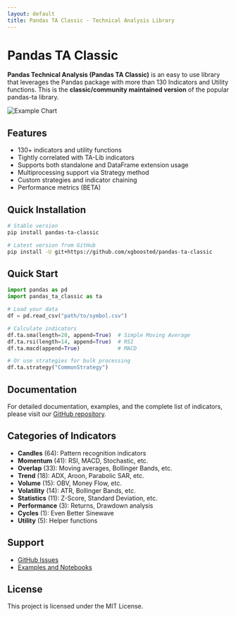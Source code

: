 ```yaml
---
layout: default
title: Pandas TA Classic - Technical Analysis Library
---
```


# Pandas TA Classic

**Pandas Technical Analysis (Pandas TA Classic)** is an easy to use library that leverages the Pandas package with more than 130 Indicators and Utility functions. This is the **classic/community maintained version** of the popular pandas-ta library.

![Example Chart](images/TA_Chart.png)

## Features

* 130+ indicators and utility functions
* Tightly correlated with TA-Lib indicators
* Supports both standalone and DataFrame extension usage
* Multiprocessing support via Strategy method
* Custom strategies and indicator chaining
* Performance metrics (BETA)

## Quick Installation

```bash
# Stable version
pip install pandas-ta-classic

# Latest version from GitHub
pip install -U git+https://github.com/xgboosted/pandas-ta-classic
```

## Quick Start

```python
import pandas as pd
import pandas_ta_classic as ta

# Load your data
df = pd.read_csv("path/to/symbol.csv")

# Calculate indicators
df.ta.sma(length=20, append=True)  # Simple Moving Average
df.ta.rsi(length=14, append=True)  # RSI
df.ta.macd(append=True)            # MACD

# Or use strategies for bulk processing
df.ta.strategy("CommonStrategy")
```

## Documentation

For detailed documentation, examples, and the complete list of indicators, please visit our [GitHub repository](https://github.com/xgboosted/pandas-ta-classic).

## Categories of Indicators

- **Candles** (64): Pattern recognition indicators
- **Momentum** (41): RSI, MACD, Stochastic, etc.
- **Overlap** (33): Moving averages, Bollinger Bands, etc.
- **Trend** (18): ADX, Aroon, Parabolic SAR, etc.
- **Volume** (15): OBV, Money Flow, etc.
- **Volatility** (14): ATR, Bollinger Bands, etc.
- **Statistics** (11): Z-Score, Standard Deviation, etc.
- **Performance** (3): Returns, Drawdown analysis
- **Cycles** (1): Even Better Sinewave
- **Utility** (5): Helper functions

## Support

- [GitHub Issues](https://github.com/xgboosted/pandas-ta-classic/issues)
- [Examples and Notebooks](https://github.com/xgboosted/pandas-ta-classic/tree/main/examples)

## License

This project is licensed under the MIT License.